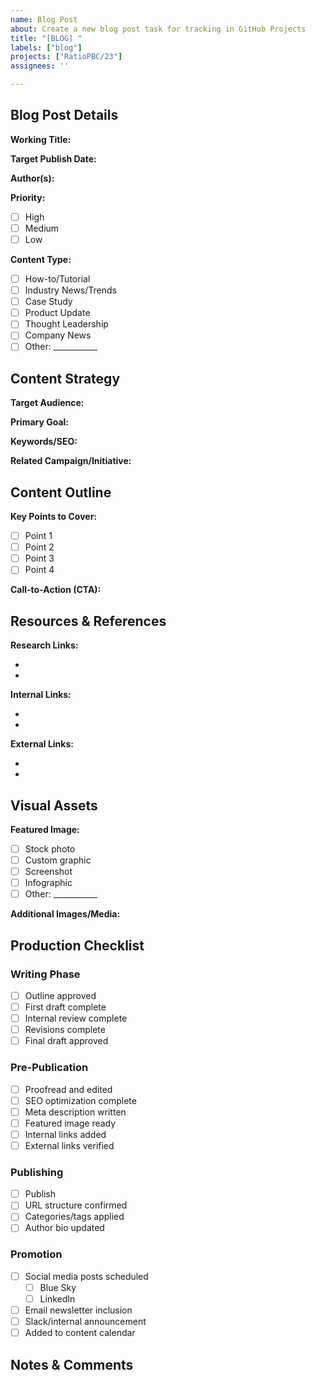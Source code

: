 ```yaml
---
name: Blog Post
about: Create a new blog post task for tracking in GitHub Projects
title: "[BLOG] "
labels: ["blog"]
projects: ["RatioPBC/23"]
assignees: ''

---
```


## Blog Post Details

**Working Title:** 
<!-- Enter the proposed title of the blog post -->

**Target Publish Date:** 
<!-- YYYY-MM-DD -->

**Author(s):** 
<!-- @mention GitHub usernames -->

**Priority:** 
- [ ] High
- [ ] Medium  
- [ ] Low

**Content Type:**
- [ ] How-to/Tutorial
- [ ] Industry News/Trends
- [ ] Case Study
- [ ] Product Update
- [ ] Thought Leadership
- [ ] Company News
- [ ] Other: ___________

## Content Strategy

**Target Audience:**
<!-- Describe the primary audience for this post -->

**Primary Goal:**
<!-- What's the main objective? (e.g., drive traffic, generate leads, educate, brand awareness) -->

**Keywords/SEO:**
<!-- List target keywords for SEO -->

**Related Campaign/Initiative:**
<!-- Link to any related marketing campaigns or business initiatives -->

## Content Outline

**Key Points to Cover:**
- [ ] Point 1
- [ ] Point 2
- [ ] Point 3
- [ ] Point 4

**Call-to-Action (CTA):**
<!-- What action should readers take after reading? -->

## Resources & References

**Research Links:**
<!-- Add any reference materials, sources, or inspiration -->
- 
- 

**Internal Links:**
<!-- List any existing blog posts or pages to link to -->
- 
- 

**External Links:**
<!-- List any external sources to reference or link to -->
- 
- 

## Visual Assets

**Featured Image:**
- [ ] Stock photo
- [ ] Custom graphic
- [ ] Screenshot
- [ ] Infographic
- [ ] Other: ___________

**Additional Images/Media:**
<!-- Describe any other visual elements needed -->

## Production Checklist

### Writing Phase
- [ ] Outline approved
- [ ] First draft complete
- [ ] Internal review complete
- [ ] Revisions complete
- [ ] Final draft approved

### Pre-Publication
- [ ] Proofread and edited
- [ ] SEO optimization complete
- [ ] Meta description written
- [ ] Featured image ready
- [ ] Internal links added
- [ ] External links verified

### Publishing
- [ ] Publish
- [ ] URL structure confirmed
- [ ] Categories/tags applied
- [ ] Author bio updated

### Promotion
- [ ] Social media posts scheduled
  - [ ] Blue Sky
  - [ ] LinkedIn
- [ ] Email newsletter inclusion
- [ ] Slack/internal announcement
- [ ] Added to content calendar

## Notes & Comments

<!-- Any additional context, special requirements, or notes for the team -->
